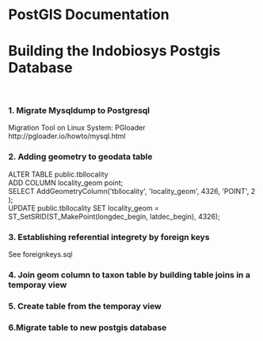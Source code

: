 # PostGIS Documentation

<h1>Building the Indobiosys Postgis Database</h1><br>

<h3>1. Migrate Mysqldump to Postgresql</h3>
Migration Tool on Linux System: PGloader<br>
http://pgloader.io/howto/mysql.html
<br>
<h3>2. Adding geometry to geodata table</h3>
ALTER TABLE public.tbllocality</br>
   ADD COLUMN locality_geom point;<br>
SELECT AddGeometryColumn('tbllocality', 'locality_geom', 4326, 'POINT', 2 );<br>
UPDATE public.tbllocality SET locality_geom = ST_SetSRID(ST_MakePoint(longdec_begin, latdec_begin), 4326);<br>

<h3>3. Establishing referential integrety by foreign keys</h3>
See foreignkeys.sql

<h3>4. Join geom column to taxon table by building table joins in a temporay view</h3>

<h3>5. Create table from the temporay view </h3>

<h3>6.Migrate table to new postgis database</h3>
